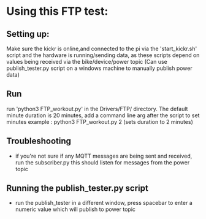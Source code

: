 # Using this FTP test:

## Setting up:
Make sure the kickr is online,and connected to the pi via the 'start_kickr.sh' script and the hardware is running/sending data, as these scripts depend on values being received via the bike/device/power topic
(Can use publish_tester.py script on a windows machine to manually publish power data)

## Run
run 'python3 FTP_workout.py' in the Drivers/FTP/ directory.
The default minute duration is 20 minutes, add a command line arg after the script to set minutes
example :  python3 FTP_workout.py 2 (sets duration to 2 minutes)

## Troubleshooting
- if you're not sure if any MQTT messages are being sent and received, run the subscriber.py this should listen for messages from the power topic

## Running the publish_tester.py script
- run the publish_tester in a different window, press spacebar to enter a numeric value which will publish to power topic